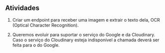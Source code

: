 ## Atividades

1. Criar um endpoint para receber uma imagem e extrair o texto dela, OCR (Optical Character Recognition).

2. Queremos evoluir para suportar o serviço do Google e da Cloudinary.
   Caso o serviço do Cloudinary esteja indisponível a chamada deverá ser feita para o do Google.
